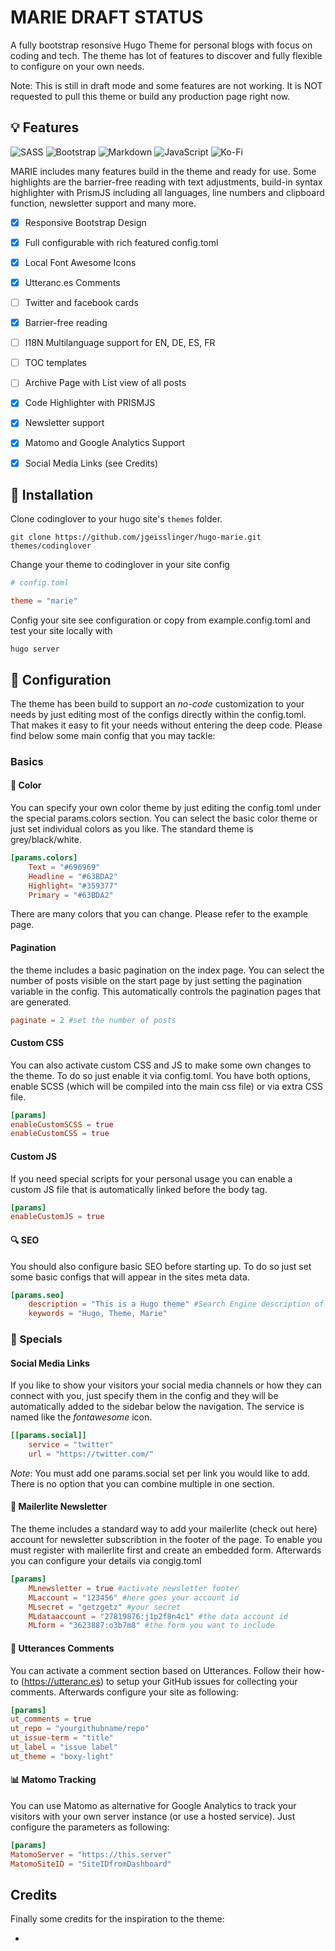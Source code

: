 # MARIE DRAFT STATUS

A fully bootstrap resonsive Hugo Theme for personal blogs with focus on coding and tech. The theme has lot of features to discover and fully flexible to configure on your own needs. 

Note: This is still in draft mode and some features are not working. It is NOT requested to pull this theme or build any production page right now.


## :bulb: Features

<img alt="SASS" src="https://img.shields.io/badge/SASS%20-hotpink.svg?&style=for-the-badge&logo=SASS&logoColor=white"/> <img alt="Bootstrap" src="https://img.shields.io/badge/bootstrap%20-%23563D7C.svg?&style=for-the-badge&logo=bootstrap&logoColor=white"/> <img alt="Markdown" src="https://img.shields.io/badge/markdown-%23000000.svg?&style=for-the-badge&logo=markdown&logoColor=white"/> <img alt="JavaScript" src="https://img.shields.io/badge/javascript%20-%23323330.svg?&style=for-the-badge&logo=javascript&logoColor=%23F7DF1E"/> <img alt="Ko-Fi" src="https://img.shields.io/badge/Ko--fi-F16061?style=for-the-badge&logo=ko-fi&logoColor=white" />

MARIE includes many features build in the theme and ready for use. Some highlights are the barrier-free reading with text adjustments, build-in syntax highlighter with PrismJS including all languages, line numbers and clipboard function, newsletter support and many more. 

- [x] Responsive Bootstrap Design
- [x] Full configurable with rich featured config.toml
- [x] Local Font Awesome Icons
- [x] Utteranc.es Comments
- [ ] Twitter and facebook cards
- [x] Barrier-free reading
- [ ] I18N Multilanguage support for EN, DE, ES, FR
- [ ] TOC templates
- [ ] Archive Page with List view of all posts
- [x] Code Highlighter with PRISMJS
- [x] Newsletter support
- [x] Matomo and Google Analytics Support
- [x] Social Media Links (see Credits)


## :floppy_disk: Installation
Clone codinglover to your hugo site's `themes` folder.
```
git clone https://github.com/jgeisslinger/hugo-marie.git themes/codinglover
```
Change your theme to codinglover in your site config
```toml
# config.toml

theme = "marie"
```
Config your site see configuration or copy from example.config.toml and test your site locally with
```
hugo server 
```


## :wrench: Configuration
The theme has been build to support an *no-code* customization to your needs by just editing most of the configs directly within the config.toml. That makes it easy to fit your needs without entering the deep code. Please find below some main config that you may tackle:

### Basics

#### :art: Color
You can specify your own color theme by just editing the config.toml under the special params.colors section. You can select the basic color theme or just set individual colors as you like. The standard theme is grey/black/white. 
```toml
[params.colors]
    Text = "#696969"
    Headline = "#63BDA2" 
    Highlight= "#359377"
    Primary = "#63BDA2"
```
There are many colors that you can change. Please refer to the example page.

#### Pagination
the theme includes a basic pagination on the index page. You can select the number of posts visible on the start page by just setting the pagination variable in the config. This automatically controls the pagination pages that are generated.
```toml
paginate = 2 #set the number of posts
```

#### Custom CSS 
You can also activate custom CSS and JS to make some own changes to the theme. To do so just enable it via config.toml. You have both options, enable SCSS (which will be compiled into the main css file) or via extra CSS file.
```toml
[params]
enableCustomSCSS = true 
enableCustomCSS = true
```

#### Custom JS
If you need special scripts for your personal usage you can enable a custom JS file that is automatically linked before the body tag. 
```toml
[params]
enableCustomJS = true 
```

#### :mag: SEO
You should also configure basic SEO before starting up. To do so just set some basic configs that will appear in the sites meta data.
```toml
[params.seo]
    description = "This is a Hugo theme" #Search Engine description of your site
    keywords = "Hugo, Theme, Marie"
```


### :balloon: Specials
 
#### Social Media Links
If you like to show your visitors your social media channels or how they can connect with you, just specify them in the config and they will be automatically added to the sidebar below the navigation. The service is named like the *fontawesome* icon. 
```toml
[[params.social]]
    service = "twitter"
    url = "https://twitter.com/"
```
*Note*: You must add one params.social set per link you would like to add. There is no option that you can combine multiple in one section.

#### :email: Mailerlite Newsletter
The theme includes a standard way to add your mailerlite (check out here) account for newsletter subscribtion in the footer of the page. To enable you must register with mailerlite first and create an embedded form. Afterwards you can configure your details via congig.toml
```toml
[params]
    MLnewsletter = true #activate newsletter footer
    MLaccount = "123456" #here goes your account id
    MLsecret = "getzgetz" #your secret
    MLdataaccount = "27819876:j1p2f8n4c1" #the data account id
    MLform = "3623887:o3b7m8" #the form you want to include
```

#### :crystal_ball: Utterances Comments
You can activate a comment section based on Utterances. Follow their how-to (https://utteranc.es) to setup your GitHub issues for collecting your comments. Afterwards configure your site as following: 
```toml
[params]
ut_comments = true
ut_repo = "yourgithubname/repo"
ut_issue-term = "title"
ut_label = "issue label"
ut_theme = "boxy-light"
```



#### :bar_chart: Matomo Tracking
You can use Matomo as alternative for Google Analytics to track your visitors with your own server instance (or use a hosted service). Just configure the parameters as following:
```toml
[params]
MatomoServer = "https://this.server"
MatomoSiteID = "SiteIDfromDashboard"
```

## Credits
Finally some credits for the inspiration to the theme: 

- 

